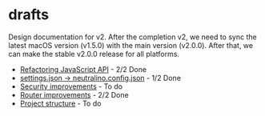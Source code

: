 # drafts
Design documentation for v2. After the completion v2, we need to sync the latest macOS version (v1.5.0) with the main version (v2.0.0). After that, we can make the stable v2.0.0 release for all platforms. 

- [Refactoring JavaScript API](js-api-refactoring.md) - 2/2 Done
- [settings.json -> neutralino.config.json](neutralino.config.json.md) - 1/2 Done
- [Security improvements](security.md) - To do
- [Router improvements](router.md) - 2/2 Done
- [Project structure](project-structure.md) - To do
